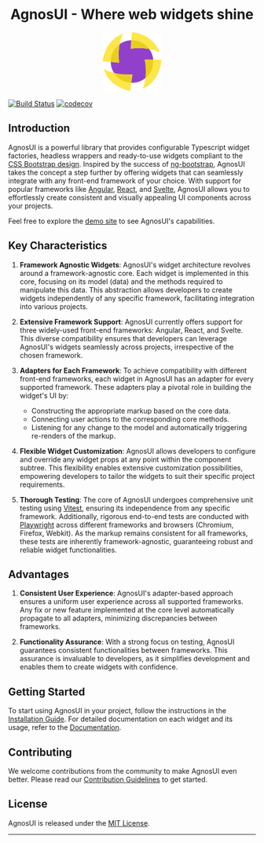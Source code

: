 <h1 align="center">AgnosUI - Where web widgets shine</h1>

<p align="center">
  <img src="https://raw.githubusercontent.com/AmadeusITGroup/AgnosUI/main/demo/static/agnosui-logo.svg" alt="angular-logo" width="120px" height="120px"/>
</p>

[![Build Status](https://github.com/AmadeusITGroup/AgnosUI/workflows/ci/badge.svg?branch=main)](https://github.com/AmadeusITGroup/AgnosUI/actions)
[![codecov](https://codecov.io/gh/AmadeusITGroup/AgnosUI/branch/main/graph/badge.svg)](https://codecov.io/gh/AmadeusITGroup/AgnosUI)

## Introduction

AgnosUI is a powerful library that provides configurable Typescript widget factories, headless wrappers and ready-to-use widgets compliant to the [CSS Bootstrap design](https://getbootstrap.com/). Inspired by the success of [ng-bootstrap](https://ng-bootstrap.github.io/), AgnosUI takes the concept a step further by offering widgets that can seamlessly integrate with any front-end framework of your choice. With support for popular frameworks like [Angular](https://angular.io/), [React](https://react.dev/), and [Svelte](https://svelte.dev/), AgnosUI allows you to effortlessly create consistent and visually appealing UI components across your projects.

Feel free to explore the [demo site](https://amadeusitgroup.github.io/AgnosUI/latest/) to see AgnosUI's capabilities.

## Key Characteristics

1. **Framework Agnostic Widgets**: AgnosUI's widget architecture revolves around a framework-agnostic core. Each widget is implemented in this core, focusing on its model (data) and the methods required to manipulate this data. This abstraction allows developers to create widgets independently of any specific framework, facilitating integration into various projects.

2. **Extensive Framework Support**: AgnosUI currently offers support for three widely-used front-end frameworks: Angular, React, and Svelte. This diverse compatibility ensures that developers can leverage AgnosUI's widgets seamlessly across projects, irrespective of the chosen framework.

3. **Adapters for Each Framework**: To achieve compatibility with different front-end frameworks, each widget in AgnosUI has an adapter for every supported framework. These adapters play a pivotal role in building the widget's UI by:

   - Constructing the appropriate markup based on the core data.
   - Connecting user actions to the corresponding core methods.
   - Listening for any change to the model and automatically triggering re-renders of the markup.

4. **Flexible Widget Customization**: AgnosUI allows developers to configure and override any widget props at any point within the component subtree. This flexibility enables extensive customization possibilities, empowering developers to tailor the widgets to suit their specific project requirements.

5. **Thorough Testing**: The core of AgnosUI undergoes comprehensive unit testing using [Vitest](https://vitest.dev/), ensuring its independence from any specific framework. Additionally, rigorous end-to-end tests are conducted with [Playwright](https://playwright.dev/) across different frameworks and browsers (Chromium, Firefox, Webkit). As the markup remains consistent for all frameworks, these tests are inherently framework-agnostic, guaranteeing robust and reliable widget functionalities.

## Advantages

1. **Consistent User Experience**: AgnosUI's adapter-based approach ensures a uniform user experience across all supported frameworks. Any fix or new feature implemented at the core level automatically propagate to all adapters, minimizing discrepancies between frameworks.

2. **Functionality Assurance**: With a strong focus on testing, AgnosUI guarantees consistent functionalities between frameworks. This assurance is invaluable to developers, as it simplifies development and enables them to create widgets with confidence.

## Getting Started

To start using AgnosUI in your project, follow the instructions in the [Installation Guide](https://github.com/AmadeusITGroup/AgnosUI/blob/main/INSTALLATION.md). For detailed documentation on each widget and its usage, refer to the [Documentation](https://amadeusitgroup.github.io/AgnosUI/latest/).

## Contributing

We welcome contributions from the community to make AgnosUI even better. Please read our [Contribution Guidelines](https://github.com/AmadeusITGroup/AgnosUI/blob/main/DEVELOPER.md) to get started.

## License

AgnosUI is released under the [MIT License](https://github.com/AmadeusITGroup/AgnosUI/blob/main/LICENSE).

---
